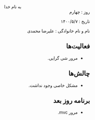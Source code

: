 <div dir="rtl" align="center">
به نام خدا
</div>
<div dir="rtl" align="right">
روز : چهارم

تاریخ : ۱۴۰۰/۵/۷

نام و نام خانوادگی : علیرضا محمدی

## فعالیت‌ها

* مرور شی گرایی.

## چالش‌ها

* مشکل خاصی وجود نداشت.

## برنامه روز بعد

* مرور mvc.

</div>
